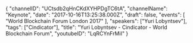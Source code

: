 {
    "channelID": "UCtsdb2qHnCKdXYHPDgTC6tA",
    "channelName": "Keynote",
    "date": "2017-10-16T13:25:38.000Z",
    "draft": false,
    "events": [
        "World Blockchain Forum London 2017"
    ],
    "speakers": ["Yuri Lobyntsev"],
    "tags": ["Cindicator"],
    "title": "Yuri Lobyntsev - Cindicator - World Blockchain Forum",
    "youtubeID": "LqRCYnFrMiI"
}
